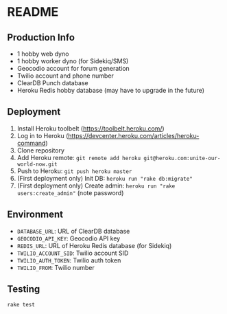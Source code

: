 # README #

## Production Info ##
* 1 hobby web dyno
* 1 hobby worker dyno (for Sidekiq/SMS)
* Geocodio account for forum generation
* Twilio account and phone number
* ClearDB Punch database
* Heroku Redis hobby database (may have to upgrade in the future)

## Deployment ##
1. Install Heroku toolbelt (https://toolbelt.heroku.com/)
2. Log in to Heroku (https://devcenter.heroku.com/articles/heroku-command)
3. Clone repository
4. Add Heroku remote: `git remote add heroku git@heroku.com:unite-our-world-now.git`
5. Push to Heroku: `git push heroku master`
6. (First deployment only) Init DB: `heroku run "rake db:migrate"`
7. (First deployment only) Create admin: `heroku run "rake users:create_admin"` (note password)

## Environment ##
* `DATABASE_URL`: URL of ClearDB database
* `GEOCODIO_API_KEY`: Geocodio API key
* `REDIS_URL`: URL of Heroku Redis database (for Sidekiq)
* `TWILIO_ACCOUNT_SID`: Twilio account SID
* `TWILIO_AUTH_TOKEN`: Twilio auth token
* `TWILIO_FROM`: Twilio number

## Testing ##
`rake test`
